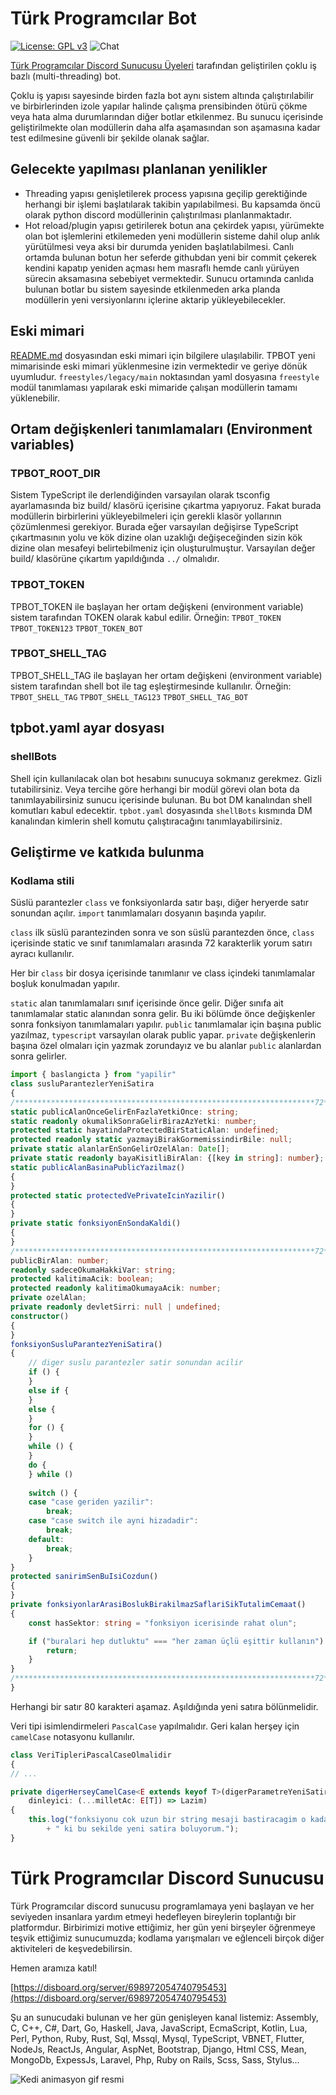 # Türk Programcılar Bot
[![License: GPL v3](https://img.shields.io/badge/License-GPLv3-blue.svg)](https://www.gnu.org/licenses/gpl-3.0) ![Chat](https://img.shields.io/discord/698972054740795453?label=chat&logo=discord)

[Türk Programcılar Discord Sunucusu Üyeleri](https://disboard.org/server/698972054740795453) 
tarafından geliştirilen çoklu iş bazlı (multi-threading) bot.

Çoklu iş yapısı sayesinde birden fazla bot aynı sistem altında çalıştırılabilir 
ve birbirlerinden izole yapılar halinde çalışma prensibinden ötürü çökme veya 
hata alma durumlarından diğer botlar etkilenmez. Bu sunucu içerisinde 
geliştirilmekte olan modüllerin daha alfa aşamasından son aşamasına kadar test
edilmesine güvenli bir şekilde olanak sağlar.

## Gelecekte yapılması planlanan yenilikler
- Threading yapısı genişletilerek process yapısına geçilip gerektiğinde herhangi
bir işlemi başlatılarak takibin yapılabilmesi. Bu kapsamda öncü olarak python
discord modüllerinin çalıştırılması planlanmaktadır.
- Hot reload/plugin yapısı getirilerek botun ana çekirdek yapısı, yürümekte olan
bot işlemlerini etkilemeden yeni modüllerin sisteme dahil olup anlık 
yürütülmesi veya aksi bir durumda yeniden başlatılabilmesi. Canlı ortamda 
bulunan botun her seferde githubdan yeni bir commit çekerek kendini kapatıp
yeniden açması hem masraflı hemde canlı yürüyen sürecin aksamasına sebebiyet 
vermektedir. Sunucu ortamında canlıda bulunan botlar bu sistem sayesinde 
etkilenmeden arka planda modüllerin yeni versiyonlarını içlerine aktarip 
yükleyebilecekler.

## Eski mimari
[README.md](greenfield/v2/modules/freestyle/legacy/README.md) dosyasından eski 
mimari için bilgilere ulaşılabilir. TPBOT yeni mimarisinde eski mimari 
yüklenmesine izin vermektedir ve geriye dönük uyumludur. 
`freestyles/legacy/main` noktasından yaml dosyasına `freestyle` modül 
tanımlaması yapılarak eski mimaride çalışan modüllerin tamamı yüklenebilir.

## Ortam değişkenleri tanımlamaları (Environment variables)

### TPBOT_ROOT_DIR
Sistem TypeScript ile derlendiğinden varsayılan olarak tsconfig ayarlamasında
biz build/ klasörü içerisine çıkartma yapıyoruz. Fakat burada modüllerin 
birbirlerini yükleyebilmeleri için gerekli klasör yollarının çözümlenmesi
gerekiyor. Burada eğer varsayılan değişirse TypeScript çıkartmasının yolu ve
kök dizine olan uzaklığı değişeceğinden sizin kök dizine olan mesafeyi
belirtebilmeniz için oluşturulmuştur. Varsayılan değer build/ klasörüne çıkartım
yapıldığında `../` olmalıdır.

### TPBOT_TOKEN
TPBOT_TOKEN ile başlayan her ortam değişkeni (environment variable) sistem 
tarafından TOKEN olarak kabul edilir. Örneğin:
    `TPBOT_TOKEN`    `TPBOT_TOKEN123`    `TPBOT_TOKEN_BOT`

### TPBOT_SHELL_TAG
TPBOT_SHELL_TAG ile başlayan her ortam değişkeni (environment variable) sistem 
tarafından shell bot ile tag eşleştirmesinde kullanılır. Örneğin:
    `TPBOT_SHELL_TAG`    `TPBOT_SHELL_TAG123`    `TPBOT_SHELL_TAG_BOT`

## tpbot.yaml ayar dosyası
### shellBots
Shell için kullanılacak olan bot hesabını sunucuya sokmanız gerekmez.
Gizli tutabilirsiniz. Veya tercihe göre herhangi bir modül görevi olan bota da
tanımlayabilirsiniz sunucu içerisinde bulunan. Bu bot DM kanalından shell
komutları kabul edecektir. `tpbot.yaml` dosyasında `shellBots` kısmında DM
kanalından kimlerin shell komutu çalıştıracağını tanımlayabilirsiniz.

## Geliştirme ve katkıda bulunma
### Kodlama stili
Süslü parantezler `class` ve fonksiyonlarda satır başı, diğer heryerde
satır sonundan açılır. `import` tanımlamaları dosyanın başında yapılır.

`class` ilk süslü parantezinden sonra ve son süslü parantezden
önce, `class` içerisinde static ve sınıf tanımlamaları arasında 72 karakterlik
yorum satırı ayracı kullanılır.

Her bir `class` bir dosya içerisinde tanımlanır ve class içindeki tanımlamalar
boşluk konulmadan yapılır.

`static` alan tanımlamaları sınıf içerisinde önce gelir. Diğer sınıfa ait
tanımlamalar static alanından sonra gelir. Bu iki bölümde önce değişkenler
sonra fonksiyon tanımlamaları yapılır. `public` tanımlamalar için başına public
yazılmaz, `typescript` varsayılan olarak public yapar. `private` değişkenlerin
başına özel olmaları için yazmak zorundayız ve bu alanlar `public` alanlardan
sonra gelirler.
```ts
import { baslangicta } from "yapilir"
class susluParantezlerYeniSatira
{
/*******************************************************************72*/
static publicAlanOnceGelirEnFazlaYetkiOnce: string;
static readonly okumalikSonraGelirBirazAzYetki: number;
protected static hayatindaProtectedBirStaticAlan: undefined;
protected readonly static yazmayiBirakGormemissindirBile: null;
private static alanlarEnSonGelirOzelAlan: Date[];
private static readonly bayaKisitliBirAlan: {[key in string]: number};
static publicAlanBasinaPublicYazilmaz()
{
}
protected static protectedVePrivateIcinYazilir()
{
}
private static fonksiyonEnSondaKaldi()
{
}
/*******************************************************************72*/
publicBirAlan: number;
readonly sadeceOkumaHakkiVar: string;
protected kalitimaAcik: boolean;
protected readonly kalitimaOkumayaAcik: number;
private ozelAlan;
private readonly devletSirri: null | undefined;
constructor()
{
}
fonksiyonSusluParantezYeniSatira()
{
    // diger suslu parantezler satir sonundan acilir
    if () {
    }
    else if {
    }
    else {
    }
    for () {
    }
    while () {
    }
    do {
    } while ()
    
    switch () {
    case "case geriden yazilir":
        break;
    case "case switch ile ayni hizadadir":
        break;
    default:
        break;
    }
}
protected sanirimSenBuIsiCozdun()
{
}
private fonksiyonlarArasiBoslukBirakilmazSaflariSikTutalimCemaat()
{
    const hasSektor: string = "fonksiyon icerisinde rahat olun";

    if ("buralari hep dutluktu" === "her zaman üçlü eşittir kullanın") {
        return;
    }
}
/*******************************************************************72*/
}
```
Herhangi bir satır 80 karakteri aşamaz. Aşıldığında yeni satıra bölünmelidir.

Veri tipi isimlendirmeleri `PascalCase` yapılmalıdır. Geri kalan herşey için 
`camelCase` notasyonu kullanılır.
```ts
class VeriTipleriPascalCaseOlmalidir
{
// ...

private digerHerseyCamelCase<E extends keyof T>(digerParametreYeniSatira: E,
    dinleyici: (...milletAc: E[T]) => Lazim)
{
    this.log("fonksiyonu cok uzun bir string mesaji bastiracagim o kadar uzun"
        + " ki bu sekilde yeni satira boluyorum.");
}
```

# Türk Programcılar Discord Sunucusu

Türk Programcılar discord sunucusu programlamaya yeni başlayan ve her seviyeden insanlara yardım etmeyi hedefleyen bireylerin toplantığı bir platformdur. Birbirimizi motive ettiğimiz, her gün yeni birşeyler öğrenmeye teşvik ettiğimiz sunucumuzda; kodlama yarışmaları ve eğlenceli birçok diğer aktiviteleri de keşvedebilirsin.

Hemen aramıza katıl!

[https://disboard.org/server/698972054740795453](https://disboard.org/server/698972054740795453)

Şu an sunucudaki bulunan ve her gün genişleyen kanal listemiz: Assembly, C, C++, C#, Dart, Go, Haskell, Java, JavaScript, EcmaScript, Kotlin, Lua, Perl, Python, Ruby, Rust, Sql, Mssql, Mysql, TypeScript, VBNET, Flutter, NodeJs, ReactJs, Angular, AspNet, Bootstrap, Django, Html CSS, Mean, MongoDb, ExpessJs, Laravel, Php, Ruby on Rails, Scss, Sass, Stylus...

![Kedi animasyon gif resmi](https://media.giphy.com/media/vFKqnCdLPNOKc/giphy.gif)
